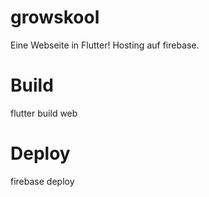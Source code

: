 # growskool

Eine Webseite in Flutter!
Hosting auf firebase.

# Build
flutter build web

# Deploy
firebase deploy


